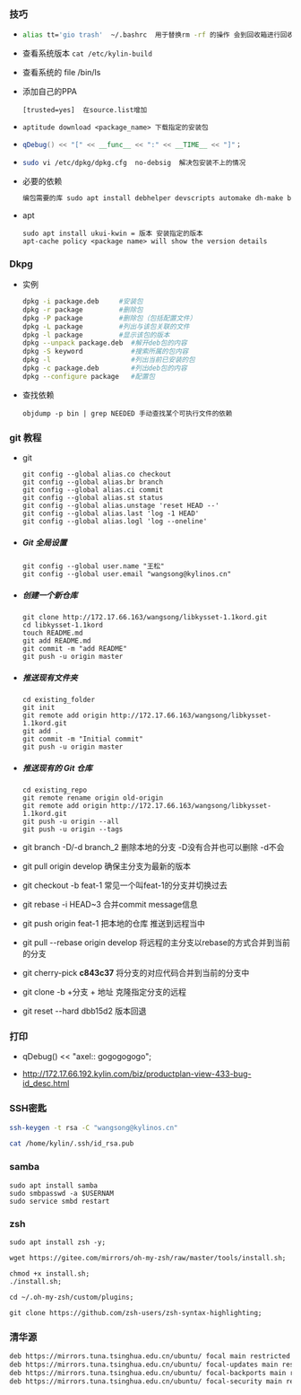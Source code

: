 ### 技巧

- ```sh
  alias tt='gio trash'  ~/.bashrc  用于替换rm -rf 的操作 会到回收箱进行回收
  ```

- 查看系统版本 `cat /etc/kylin-build`

- 查看系统的      file  /bin/ls

- 添加自己的PPA 

  ```
  [trusted=yes]  在source.list增加
  ```

- ```ssh
  aptitude download <package_name> 下载指定的安装包
  ```

- ```cpp
  qDebug() << "[" << __func__ << ":" << __TIME__ << "]"；
  ```

- ```sh
  sudo vi /etc/dpkg/dpkg.cfg  no-debsig  解决包安装不上的情况
  ```

- 必要的依赖

  ```sh
  编包需要的库 sudo apt install debhelper devscripts automake dh-make build-essential  
  
  ```

- apt

  ```
  sudo apt install ukui-kwin = 版本 安装指定的版本
  apt-cache policy <package name> will show the version details
  ```

  


### Dkpg

- 实例

  ```sh
  dpkg -i package.deb     #安装包
  dpkg -r package         #删除包
  dpkg -P package         #删除包（包括配置文件）
  dpkg -L package         #列出与该包关联的文件
  dpkg -l package         #显示该包的版本
  dpkg --unpack package.deb  #解开deb包的内容
  dpkg -S keyword            #搜索所属的包内容
  dpkg -l                    #列出当前已安装的包
  dpkg -c package.deb        #列出deb包的内容
  dpkg --configure package   #配置包
  ```

- 查找依赖

  ```shell
  objdump -p bin | grep NEEDED 手动查找某个可执行文件的依赖
  
  ```


### git 教程

- git

  ```shell
  git config --global alias.co checkout
  git config --global alias.br branch
  git config --global alias.ci commit
  git config --global alias.st status
  git config --global alias.unstage 'reset HEAD --'
  git config --global alias.last 'log -1 HEAD'
  git config --global alias.logl 'log --oneline'
  ```

  

- ##### Git 全局设置

  ```shell
  git config --global user.name "王松"
  git config --global user.email "wangsong@kylinos.cn"
  ```

- ##### 创建一个新仓库

  ```shell
  git clone http://172.17.66.163/wangsong/libkysset-1.1kord.git
  cd libkysset-1.1kord
  touch README.md
  git add README.md
  git commit -m "add README"
  git push -u origin master
  ```

- ##### 推送现有文件夹

  ```shell
  cd existing_folder
  git init
  git remote add origin http://172.17.66.163/wangsong/libkysset-1.1kord.git
  git add .
  git commit -m "Initial commit"
  git push -u origin master
  ```

- ##### 推送现有的 Git 仓库

  ```shell
  cd existing_repo
  git remote rename origin old-origin
  git remote add origin http://172.17.66.163/wangsong/libkysset-1.1kord.git
  git push -u origin --all
  git push -u origin --tags
  
  ```

- git branch -D/-d branch_2 删除本地的分支 -D没有合并也可以删除 -d不会

- git pull origin develop 确保主分支为最新的版本

- git checkout -b feat-1 常见一个叫feat-1的分支并切换过去

- git rebase -i HEAD~3 合并commit message信息 

- git push origin feat-1 把本地的仓库 推送到远程当中

- git pull --rebase origin develop 将远程的主分支以rebase的方式合并到当前的分支

- git cherry-pick **c843c37**  将分支的对应代码合并到当前的分支中

- git clone -b +分支 + 地址 克隆指定分支的远程

- git reset --hard dbb15d2 版本回退


### 打印

- qDebug() << "axel:: gogogogogo";

- http://172.17.66.192.kylin.com/biz/productplan-view-433-bug-id_desc.html

### SSH密匙

```sh
ssh-keygen -t rsa -C "wangsong@kylinos.cn"

cat /home/kylin/.ssh/id_rsa.pub
```

### samba

```
sudo apt install samba
sudo smbpasswd -a $USERNAM
sudo service smbd restart
```

### zsh

```
sudo apt install zsh -y;

wget https://gitee.com/mirrors/oh-my-zsh/raw/master/tools/install.sh;

chmod +x install.sh;
./install.sh;

cd ~/.oh-my-zsh/custom/plugins;

git clone https://github.com/zsh-users/zsh-syntax-highlighting;
```

### 清华源

```sh
deb https://mirrors.tuna.tsinghua.edu.cn/ubuntu/ focal main restricted universe multiverse
deb https://mirrors.tuna.tsinghua.edu.cn/ubuntu/ focal-updates main restricted universe multiverse
deb https://mirrors.tuna.tsinghua.edu.cn/ubuntu/ focal-backports main restricted universe multiverse
deb https://mirrors.tuna.tsinghua.edu.cn/ubuntu/ focal-security main restricted universe multiverse
```

 
